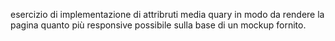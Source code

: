 esercizio di implementazione di attribruti media quary in modo da rendere la pagina quanto più responsive possibile sulla base di un mockup fornito.